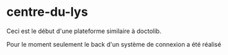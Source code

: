 # centre-du-lys

Ceci est le début d'une plateforme similaire à doctolib.

Pour le moment seulement le back d'un système de connexion a été réalisé
